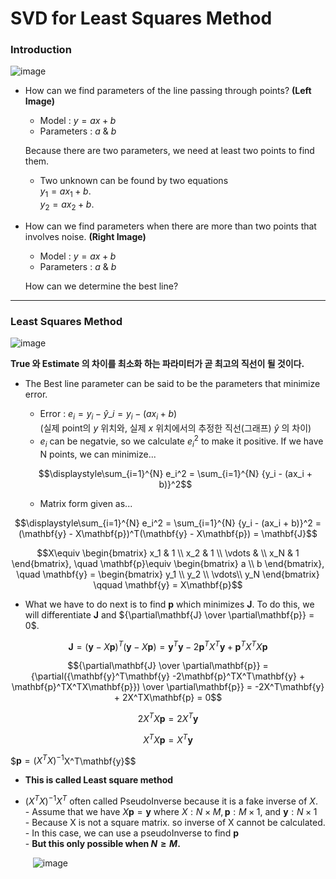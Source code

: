 # SVD for Least Squares Method

### Introduction

![image](https://user-images.githubusercontent.com/60316325/231946478-17f34786-2c1e-45a1-b3a6-9b4dbac15283.png)

* How can we find parameters of the line passing through points? **(Left Image)**<br>
  * Model : $y = ax + b$ <br>
  * Parameters : $a$ & $b$

  Because there are two parameters, we need at least two points to find them. <br>
  * Two unknown can be found by two equations <br> 
  $y_1 = ax_1 + b$. <br>
  $y_2 = ax_2 + b$. <br>

* How can we find parameters when there are more than two points that involves noise. **(Right Image)**<br>
  * Model : $y = ax + b$ <br>
  * Parameters : $a$ & $b$
  
  How can we determine the best line? <br>

---

### Least Squares Method

![image](https://user-images.githubusercontent.com/60316325/231948483-98410693-0927-43a2-b23c-8fd31558bccf.png)

**True 와 Estimate 의 차이를 최소화 하는 파라미터가 곧 최고의 직선이 될 것이다.**

* The Best line parameter can be said to be the parameters that minimize error.
  * Error : $e_i = y_i - \hat{y}\_i = y_i - (ax_i + b)$ <br>
  (실제 point의 $y$ 위치와, 실제 $x$ 위치에서의 추정한 직선(그래프) $\hat{y}$ 의 차이) <br>
  * $e_i$ can be negatvie, so we calculate $e_i^2$ to make it positive. If we have N points, we can minimize...<br>
  
  $$\displaystyle\sum_{i=1}^{N} e_i^2 = \sum_{i=1}^{N} {y_i - (ax_i + b)}^2$$ 
  
  * Matrix form given as...
  
$$\displaystyle\sum_{i=1}^{N} e_i^2 = \sum_{i=1}^{N} {y_i - (ax_i + b)}^2 = (\mathbf{y} - X\mathbf{p})^T(\mathbf{y} - X\mathbf{p}) = \mathbf{J}$$
  
$$X\equiv 
\begin{bmatrix} x_1 & 1 \\
x_2 & 1 \\ 
\vdots &  \\ 
x_N & 1 
\end{bmatrix}, \quad
\mathbf{p}\equiv
\begin{bmatrix} a \\
b \end{bmatrix}, \quad
\mathbf{y} = 
\begin{bmatrix} y_1 \\
y_2 \\ 
\vdots\\ 
y_N 
\end{bmatrix} \qquad
\mathbf{y} = X\mathbf{p}$$

  * What we have to do next is to find $\mathbf{p}$ which minimizes $\mathbf{J}$. To do this, we will differentiate $\mathbf{J}$ and ${\partial\mathbf{J} \over \partial\mathbf{p}} = 0$.

$$\mathbf{J} = (\mathbf{y} - X\mathbf{p})^T(\mathbf{y} - X\mathbf{p}) = \mathbf{y}^T\mathbf{y} -2\mathbf{p}^TX^T\mathbf{y} + \mathbf{p}^TX^TX\mathbf{p}$$

$${\partial\mathbf{J} \over \partial\mathbf{p}} = {\partial({\mathbf{y}^T\mathbf{y} -2\mathbf{p}^TX^T\mathbf{y} + \mathbf{p}^TX^TX\mathbf{p}}) \over \partial\mathbf{p}} = -2X^T\mathbf{y} + 2X^TX\mathbf{p} = 0$$

$$2X^TX\mathbf{p} = 2X^T\mathbf{y}$$

$$X^TX\mathbf{p} = X^T\mathbf{y}$$

$$\mathbf{p} = (X^TX)^{-1}$X^T\mathbf{y}$$

  * **This is called Least square method**

  * $(X^TX)^{-1}X^T$ often called PseudoInverse because it is a fake inverse of $X$. <br>
  \- Assume that we have $X\mathbf{p} = \mathbf{y}$ where $X: N\times M, \mathbf{p}: M\times 1,$ and $\mathbf{y}: N\times 1$ <br>
  \- Because X is not a square matrix. so inverse of X cannot be calculated. <br>
  \- In this case, we can use a pseudoInverse to find $\mathbf{p}$ <br>
  \- **But this only possible when $N\ge M$.** <br>

  $\qquad$ ![image](https://user-images.githubusercontent.com/60316325/231953890-51d063d2-0e9b-47df-af4c-8f16b5256eb7.png) <br>




